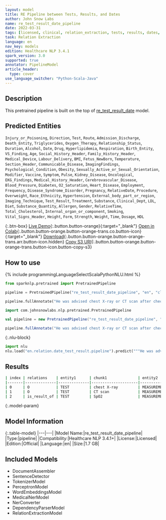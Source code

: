 ```yaml
---
layout: model
title: RE Pipeline between Tests, Results, and Dates
author: John Snow Labs
name: re_test_result_date_pipeline
date: 2022-03-31
tags: [licensed, clinical, relation_extraction, tests, results, dates, en]
task: Relation Extraction
language: en
nav_key: models
edition: Healthcare NLP 3.4.1
spark_version: 3.0
supported: true
annotator: PipelineModel
article_header:
  type: cover
use_language_switcher: "Python-Scala-Java"
---
```



## Description


This pretrained pipeline is built on the top of [re_test_result_date](https://nlp.johnsnowlabs.com/2021/02/24/re_test_result_date_en.html) model.

## Predicted Entities

`Injury_or_Poisoning`, `Direction`, `Test`, `Route`, `Admission_Discharge`, `Death_Entity`, `Triglycerides`, `Oxygen_Therapy`, `Relationship_Status`, `Duration`, `Alcohol`, `Date`, `Drug`, `Hyperlipidemia`, `Respiration`, `Birth_Entity`, `VS_Finding`, `Age`, `Social_History_Header`, `Family_History_Header`, `Medical_Device`, `Labour_Delivery`, `BMI`, `Fetus_NewBorn`, `Temperature`, `Section_Header`, `Communicable_Disease`, `ImagingFindings`, `Psychological_Condition`, `Obesity`, `Sexually_Active_or_Sexual_Orientation`, `Modifier`, `Vaccine`, `Symptom`, `Pulse`, `Kidney_Disease`, `Oncological`, `EKG_Findings`, `Medical_History_Header`, `Cerebrovascular_Disease`, `Blood_Pressure`, `Diabetes`, `O2_Saturation`, `Heart_Disease`, `Employment`, `Frequency`, `Disease_Syndrome_Disorder`, `Pregnancy`, `RelativeDate`, `Procedure`, `Overweight`, `Race_Ethnicity`, `Hypertension`, `External_body_part_or_region`, `Imaging_Technique`, `Test_Result`, `Treatment`, `Substance`, `Clinical_Dept`, `LDL`, `Diet`, `Substance_Quantity`, `Allergen`, `Gender`, `RelativeTime`, `Total_Cholesterol`, `Internal_organ_or_component`, `Smoking`, `Vital_Signs_Header`, `Height`, `Form`, `Strength`, `Weight`, `Time`, `Dosage`, `HDL`


{:.btn-box}
[Live Demo](https://demo.johnsnowlabs.com/healthcare/RE_CLINICAL_DATE/){:.button.button-orange}{:target="_blank"}
[Open in Colab](https://colab.research.google.com/github/JohnSnowLabs/spark-nlp-workshop/blob/master/tutorials/streamlit_notebooks/healthcare/RE_CLINICAL_DATE.ipynb){:.button.button-orange.button-orange-trans.co.button-icon}{:target="_blank"}
[Download](https://s3.amazonaws.com/auxdata.johnsnowlabs.com/clinical/models/re_test_result_date_pipeline_en_3.4.1_3.0_1648734076557.zip){:.button.button-orange.button-orange-trans.arr.button-icon.hidden}
[Copy S3 URI](s3://auxdata.johnsnowlabs.com/clinical/models/re_test_result_date_pipeline_en_3.4.1_3.0_1648734076557.zip){:.button.button-orange.button-orange-trans.button-icon.button-copy-s3}


## How to use






<div class="tabs-box" markdown="1">
{% include programmingLanguageSelectScalaPythonNLU.html %}

```python
from sparknlp.pretrained import PretrainedPipeline

pipeline = PretrainedPipeline("re_test_result_date_pipeline", "en", "clinical/models")

pipeline.fullAnnotate("He was advised chest X-ray or CT scan after checking his SpO2 which was <= 93%")
```
```scala
import com.johnsnowlabs.nlp.pretrained.PretrainedPipeline

val pipeline = new PretrainedPipeline("re_test_result_date_pipeline", "en", "clinical/models")

pipeline.fullAnnotate("He was advised chest X-ray or CT scan after checking his SpO2 which was <= 93%")
```


{:.nlu-block}
```python
import nlu
nlu.load("en.relation.date_test_result.pipeline").predict("""He was advised chest X-ray or CT scan after checking his SpO2 which was <= 93%""")
```

</div>


## Results


```bash
| index | relations    | entity1      | chunk1              | entity2      |  chunk2 |
|-------|--------------|--------------|---------------------|--------------|---------|
| 0     | O            | TEST         | chest X-ray         | MEASUREMENTS |  93%    | 
| 1     | O            | TEST         | CT scan             | MEASUREMENTS |  93%    |
| 2     | is_result_of | TEST         | SpO2                | MEASUREMENTS |  93%    |
```


{:.model-param}
## Model Information


{:.table-model}
|---|---|
|Model Name:|re_test_result_date_pipeline|
|Type:|pipeline|
|Compatibility:|Healthcare NLP 3.4.1+|
|License:|Licensed|
|Edition:|Official|
|Language:|en|
|Size:|1.7 GB|


## Included Models


- DocumentAssembler
- SentenceDetector
- TokenizerModel
- PerceptronModel
- WordEmbeddingsModel
- MedicalNerModel
- NerConverter
- DependencyParserModel
- RelationExtractionModel
<!--stackedit_data:
eyJoaXN0b3J5IjpbLTE1MDk1OTUwNjYsLTEwMDg0MTMxNywtMj
g2MjE1ODE0LC0yMzIzOTUyNTcsMjEwODgzMDk1MSwxODgxMDA3
ODE3LC03OTUzOTI3NzddfQ==
-->